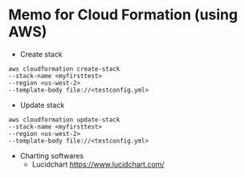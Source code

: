# Memo for Cloud Formation (using AWS)

- Create stack 

```
aws cloudformation create-stack
--stack-name <myfirsttest>
--region <us-west-2>
--template-body file://<testconfig.yml> 
```



- Update stack 

```
aws cloudformation update-stack
--stack-name <myfirsttest>
--region <us-west-2>
--template-body file://<testconfig.yml> 
```




- Charting softwares
    - Lucidchart https://www.lucidchart.com/